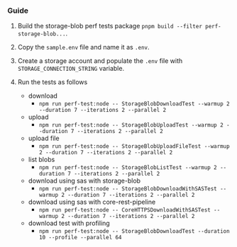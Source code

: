 ### Guide

1. Build the storage-blob perf tests package `pnpm build --filter perf-storage-blob...`.
2. Copy the `sample.env` file and name it as `.env`.
3. Create a storage account and populate the `.env` file with `STORAGE_CONNECTION_STRING` variable.
4. Run the tests as follows

   - download
     - `npm run perf-test:node -- StorageBlobDownloadTest --warmup 2 --duration 7 --iterations 2 --parallel 2`
   - upload
     - `npm run perf-test:node -- StorageBlobUploadTest --warmup 2 --duration 7 --iterations 2 --parallel 2`
   - upload file
     - `npm run perf-test:node -- StorageBlobUploadFileTest --warmup 2 --duration 7 --iterations 2 --parallel 2`
   - list blobs
     - `npm run perf-test:node -- StorageBlobListTest --warmup 2 --duration 7 --iterations 2 --parallel 2`
   - download using sas with storage-blob
     - `npm run perf-test:node -- StorageBlobDownloadWithSASTest --warmup 2 --duration 7 --iterations 2 --parallel 2`
   - download using sas with core-rest-pipeline
     - `npm run perf-test:node -- CoreHTTPSDownloadWithSASTest --warmup 2 --duration 7 --iterations 2 --parallel 2`
   - download test with profiling
     - `npm run perf-test:node -- StorageBlobDownloadTest --duration 10 --profile --parallel 64`
